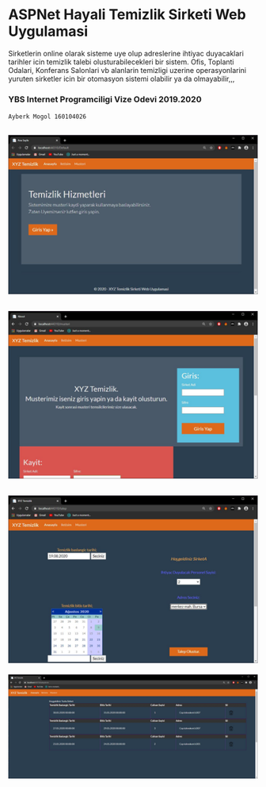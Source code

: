 # ASPNet Hayali Temizlik Sirketi Web Uygulamasi

Sirketlerin online olarak sisteme uye olup adreslerine ihtiyac duyacaklari tarihler icin temizlik talebi olusturabilecekleri bir sistem. 
Ofis, Toplanti Odalari, Konferans Salonlari vb alanlarin temizligi uzerine operasyonlarini yuruten sirketler icin bir otomasyon sistemi olabilir ya da olmayabilir,,, 


### YBS Internet Programciligi Vize Odevi 2019.2020

```
Ayberk Mogol 160104026
```

![alt text](https://github.com/aybarska/-temizlikSirketi-web-application.-/blob/master/1.JPG?raw=true)
-
![alt text](https://github.com/aybarska/-temizlikSirketi-web-application.-/blob/master/2.JPG?raw=true)
-
![alt text](https://github.com/aybarska/-temizlikSirketi-web-application.-/blob/master/3.JPG?raw=true)
-
![alt text](https://github.com/aybarska/-temizlikSirketi-web-application.-/blob/master/4.JPG?raw=true)
